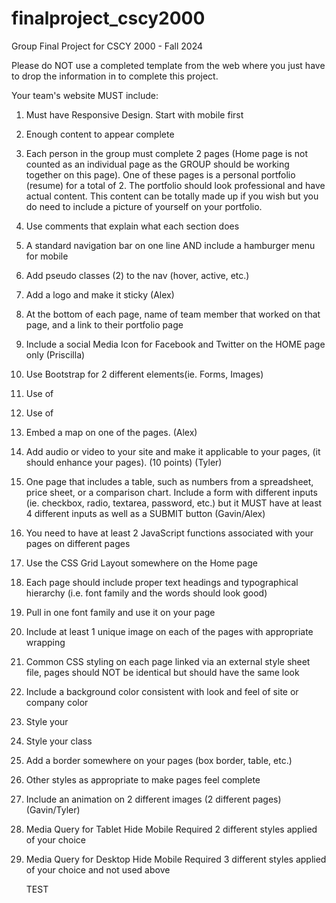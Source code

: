 # finalproject_cscy2000
Group Final Project for CSCY 2000 - Fall 2024

Please do NOT use a completed template from the web where you just have to drop the information in to complete this project.

Your team's website MUST include:

1. Must have Responsive Design. Start with mobile first
2. Enough content to appear complete
3. Each person in the group must complete 2 pages (Home page is not counted as an individual page as the GROUP should be working together on this page).  One of these pages is a personal portfolio (resume) for a total of 2. The portfolio should look professional and have actual content. This content can be totally made up if you wish but you do need to include a picture of yourself on your portfolio.
4. Use comments that explain what each section does
5. A standard navigation bar on one line AND include a hamburger menu for mobile
6. Add pseudo classes (2) to the nav (hover, active, etc.)
7. Add a logo and make it sticky (Alex)
8. At the bottom of each page, name of team member that worked on that page, and a link to their portfolio page
9. Include a social Media Icon for Facebook and Twitter on the HOME page only (Priscilla)
10. Use Bootstrap for 2 different elements(ie. Forms, Images) 
11. Use of <id>
12. Use of <class>
13. Embed a map on one of the pages. (Alex)
14. Add audio or video to your site and make it applicable to your pages, (it should enhance your pages). (10 points) (Tyler)
15. One page that includes a table, such as numbers from a spreadsheet, price sheet, or a comparison chart. 
Include a form with different inputs (ie. checkbox, radio, textarea, password, etc.) but it MUST have at least 4 different inputs as well as a SUBMIT button (Gavin/Alex)
16. You need to have at least 2 JavaScript functions associated with your pages on different pages
17. Use the CSS Grid Layout somewhere on the Home page
18. Each page should include proper text headings and typographical hierarchy (i.e. font family and the words should look good)
19. Pull in one font family and use it on your page
20. Include at least 1 unique image on each of the pages with appropriate wrapping
21. Common CSS styling on each page linked via an external style sheet file, pages should NOT be identical but should have the same look 
22. Include a background color consistent with look and feel of site or company color
23. Style your <div id>
24. Style your class
25. Add a border somewhere on your pages (box border, table, etc.)
26. Other styles as appropriate to make pages feel complete
27. Include an animation on 2 different images (2 different pages) (Gavin/Tyler)
28. Media Query for Tablet 
    Hide Mobile Required
    2 different styles applied of your choice
29. Media Query for Desktop 
    Hide Mobile Required
    3 different styles applied of your choice and not used above


    TEST
